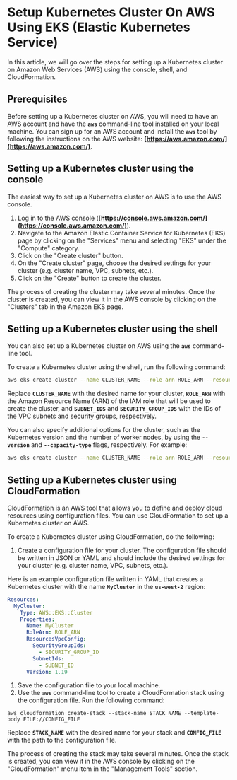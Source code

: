 # Setup Kubernetes Cluster On AWS Using EKS (Elastic Kubernetes Service)

In this article, we will go over the steps for setting up a Kubernetes cluster on Amazon Web Services (AWS) using the console, shell, and CloudFormation.

## **Prerequisites**

Before setting up a Kubernetes cluster on AWS, you will need to have an AWS account and have the **`aws`** command-line tool installed on your local machine. You can sign up for an AWS account and install the **`aws`** tool by following the instructions on the AWS website: **[https://aws.amazon.com/](https://aws.amazon.com/)**.

## **Setting up a Kubernetes cluster using the console**

The easiest way to set up a Kubernetes cluster on AWS is to use the AWS console.

1. Log in to the AWS console (**[https://console.aws.amazon.com/](https://console.aws.amazon.com/)**).
2. Navigate to the Amazon Elastic Container Service for Kubernetes (EKS) page by clicking on the "Services" menu and selecting "EKS" under the "Compute" category.
3. Click on the "Create cluster" button.
4. On the "Create cluster" page, choose the desired settings for your cluster (e.g. cluster name, VPC, subnets, etc.).
5. Click on the "Create" button to create the cluster.

The process of creating the cluster may take several minutes. Once the cluster is created, you can view it in the AWS console by clicking on the "Clusters" tab in the Amazon EKS page.

## **Setting up a Kubernetes cluster using the shell**

You can also set up a Kubernetes cluster on AWS using the **`aws`** command-line tool.

To create a Kubernetes cluster using the shell, run the following command:

```bash
aws eks create-cluster --name CLUSTER_NAME --role-arn ROLE_ARN --resources-vpc-config subnetIds=SUBNET_IDS,securityGroupIds=SECURITY_GROUP_IDS
```

Replace **`CLUSTER_NAME`** with the desired name for your cluster, **`ROLE_ARN`** with the Amazon Resource Name (ARN) of the IAM role that will be used to create the cluster, and **`SUBNET_IDS`** and **`SECURITY_GROUP_IDS`** with the IDs of the VPC subnets and security groups, respectively.

You can also specify additional options for the cluster, such as the Kubernetes version and the number of worker nodes, by using the **`--version`** and **`--capacity-type`** flags, respectively. For example:

```bash
aws eks create-cluster --name CLUSTER_NAME --role-arn ROLE_ARN --resources-vpc-config subnetIds=SUBNET_IDS,securityGroupIds=SECURITY_GROUP_IDS --version 1.19 --capacity-type ON_DEMAND
```

## **Setting up a Kubernetes cluster using CloudFormation**

CloudFormation is an AWS tool that allows you to define and deploy cloud resources using configuration files. You can use CloudFormation to set up a Kubernetes cluster on AWS.

To create a Kubernetes cluster using CloudFormation, do the following:

1. Create a configuration file for your cluster. The configuration file should be written in JSON or YAML and should include the desired settings for your cluster (e.g. cluster name, VPC, subnets, etc.).

Here is an example configuration file written in YAML that creates a Kubernetes cluster with the name **`MyCluster`** in the **`us-west-2`** region:

```yaml
Resources:
  MyCluster:
    Type: AWS::EKS::Cluster
    Properties:
      Name: MyCluster
      RoleArn: ROLE_ARN
      ResourcesVpcConfig:
        SecurityGroupIds:
          - SECURITY_GROUP_ID
        SubnetIds:
          - SUBNET_ID
      Version: 1.19
```

1. Save the configuration file to your local machine.
2. Use the **`aws`** command-line tool to create a CloudFormation stack using the configuration file. Run the following command:

```
aws cloudformation create-stack --stack-name STACK_NAME --template-body FILE://CONFIG_FILE
```

Replace **`STACK_NAME`** with the desired name for your stack and **`CONFIG_FILE`** with the path to the configuration file.

The process of creating the stack may take several minutes. Once the stack is created, you can view it in the AWS console by clicking on the "CloudFormation" menu item in the "Management Tools" section.

